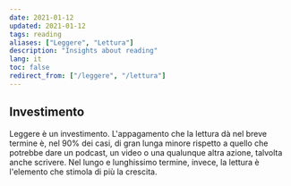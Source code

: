 ```yaml
---
date: 2021-01-12
updated: 2021-01-12
tags: reading
aliases: ["Leggere", "Lettura"]
description: "Insights about reading"
lang: it
toc: false
redirect_from: ["/leggere", "/lettura"]
---
```

## Investimento

Leggere è un investimento. L'appagamento che la lettura dà nel breve termine è, nel 90% dei casi, di gran lunga minore rispetto a quello che potrebbe dare un podcast, un video o una qualunque altra azione, talvolta anche scrivere. Nel lungo e lunghissimo termine, invece, la lettura è l'elemento che stimola di più la crescita.